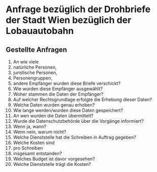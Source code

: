 # Anfrage bezüglich der Drohbriefe der Stadt Wien bezüglich der Lobauautobahn
## Gestellte Anfragen
1. An wie viele
  1. natürliche Personen,
  2. juristische Personen,
  3. Personengruppen,
  4. andere Empfänger wurden diese Briefe verschickt?
2. Wie wurden diese Empfänger ausgewählt?
3. Woher stammen die Daten der Empfänger?
4. Auf welcher Rechtsgrundlage erfolgte die Erhebung dieser Daten?
5. Welche Daten wurden genau erhoben?
6. Wie lange werden/wurden diese Daten gespeichert?
7. An wen wurden die Daten übermittelt?
8. Wurde die Datenschutzbehörde über die Vorgänge informiert?
  1. Wenn ja, wann?
  2. Wenn nein, warum nicht?
9. Welche Dienststelle hat die Schreiben in Auftrag gegeben?
10. Welche Kosten sind
  1. pro Schreiben
  2. insgesamt entstanden?
11. Welches Budget ist davor vorgesehen?
12. Welche Dienststelle trägt die Kosten?